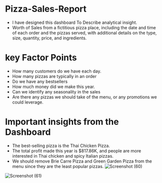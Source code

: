 # Pizza-Sales-Report

* I have designed this dashboard To Describe analytical insight.
* Worth of Sales from a fictitious pizza place, including the date and time of each order and the pizzas served, with additional details on the type, size, quantity, price, and ingredients.

# key Factor Points
* How many customers do we have each day.
* How many pizzas are typically in an order
* Do we have any bestsellers
* How much money did we make this year.
* Can we identify any seasonality in the sales
* Are there any pizzas we should take of the menu, or any promotions we could leverage.

# Important insights from the Dashboard

* The best-selling pizza is the Thai Chicken Pizza.
* The total profit made this year is $817.86K, and people are more interested in Thai chicken and spicy Italian pizzas.
* We should remove Brie Carre Pizza and Green Garden Pizza from the menu since they are the least popular pizzas.
![Screenshot (60)](https://github.com/Nitin7060/Pizza-Sales-Report/assets/103632805/e1133a90-6225-4bc3-9a21-29a427056cdf)

![Screenshot (61)](https://github.com/Nitin7060/Pizza-Sales-Report/assets/103632805/77893fee-bc70-4710-935e-498e77db98be)





  
